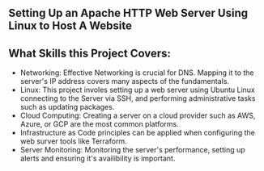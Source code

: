 
## Setting Up an Apache HTTP Web Server Using Linux to Host A Website 


## What Skills this Project Covers:

- Networking: Effective Networking is crucial for DNS. Mapping it to the server's IP address covers many aspects of the fundamentals.
- Linux: This project involes setting up a web server using Ubuntu Linux connecting to the Server via SSH, and performing administrative tasks such as updating packages.
- Cloud Computing: Creating a server on a cloud provider such as AWS, Azure, or GCP are the most common platforms.
- Infrastructure as Code principles can be applied when configuring the web surver tools like Terraform.
- Server Monitoring: Monitoring the server's performance, setting up alerts and ensuring it's availibility is important. 

